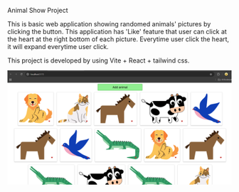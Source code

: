 Animal Show Project

This is basic web application showing randomed animals' pictures by clicking the button. This application has 'Like' feature that user can click at the heart at the right bottom of each picture. Everytime user click the heart, it will expand everytime user click.

This project is developed by using Vite + React + tailwind css.

![animalShow1](https://github.com/Piyapat-Thongrueng/Animals-Show/blob/a53338e1816d098d36771b44dccb1bcbf83f0be2/AnimalShow1.png) 


